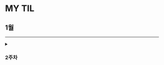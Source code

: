 # MY TIL

## 1월
---

<details>
  <summary><h3> 2주차</h3></summary>
    <details>
      <summary> CUL&GUL </summary>
      
- CLI(Command Line Interface): **명령어**를 통해 사용자와 컴퓨터가 상호 작용하는 방식
- GUL(Graphic User Interface): **그래픽**을 통해 사용자와 컴퓨터가 상호 작용하는 방식
- CLI를 사용해야 하는 가장 큰 이유는 **메모리와 CPU 사용량이 적어** 효율적으로 동작하기 때문이다. ⇒ 컴퓨터가 **개인화**가 되면서 혁신이 일어났다. 개발자라면 시스템을 구축하여 제공할 수 있어야 하며, 이를 위해서 효율성이 필요하다.
    </details>
    <details>
      <summary> CUL 中 (“.”, “..”, touch, mkdir, ls, cd, start, rm (-r), pwd) </summary>
      
1. ‘.’(점)의 역할은 위치를 알려주는 역할이다. 하나는 현재 디렉토리, 둘은 현재의 상위 디렉토리이다.
2. touch: 파일 생성 / mkdir: 새 디렉토리 생성 / ls: 현재 작업 중인 디렉토리 내부의 폴더 혹은 파일 목록을 출력
    1. touch text.txt
    2. mkdir new_dir
    3. ls . or ls ..
3. cd: 현재 작업 중인 디렉토리를 변경(위치 이동) / start: 폴더 혹은 파일을 열기 / rm: 파일 삭제 (디렉토리 삭제는 -r 옵션을 추가 사용) / pwd: 현재 작업 공간 확인(print working dir)
    1. cd new_dir → cd .. ⇒ 제자리
    2. start text.txt
    3. rm text.txt or rm -r new_dir
4. CLI에서 가장 중요한 것: **내가 어디 있는지(경로)** 알아야 한다. 
5. **절대 경로:** Root 디렉토리부터 목적 지점까지 거치는 모든 경로를 전부 작성한 것 / **상대 경로**: 현재 작업하고 있는 디렉토리를 기준으로 계산된 상대적 위치를 작성한 것
    1. 윈도우 바탕 화면의 절대 경로 예시: C:/Users/ssafy/Desktop
    2. 만약 현재 작업하는 있는 디렉토리가 C:/Users 일 때, 윈도우 바탕 화면으로 의 상대 경로는 ssafy/Desktop 이다.
    3. 나를 중심 혹은 컴퓨터를 중심으로 이동할 것인가를 생각하면 된다. 일반적으로 상대 경로를 통해 전달하는데 이는 절대 경로의 경우 보안에 위험이 있을 수 있기 때문이다.
    </details>
    <details>
      <summary> Git이란? </summary>
      
    - Google Docs를 활용한 버전 관리 예시와 유사하다. ⇒ ‘누가 언제 어떻게 왜’ 를 기록하면서 다음 버전은 이전 버전에 대해서 **변경점만을 저장**하고 있다.
- 기존과 다르게 이전 버전에 대해서 추가사항이 어떤 것이 있는지 확인할 수 있으며 최종사항은 따로 저장
- **분산** 버전 관리 시스템
    - 중앙 집중식: 버전은 중앙 서버에 저장되고 중앙 서버에서 파일을 가져와 다시 중앙에 업로드
        - 매니저 입장에서는 개발자 관리에 용이
    - 분산식: 버전을 여러 개의 복제된 저장소에 저장 및 관리
        - 중앙 서버의 장애나 손실에 대비하여 백업과 복구가 용이
        - 개발자들 간에 작업 충돌을 줄일 수 있고 개발 생산성을 향상
        - 인터넷에 연결되지 않은 환경에서도 작업 가능 ⇒ 변경 이력과 코드를 로컬 저장소에 기록하고, 나중에 중앙 서버 동기화
- Git의 역할
    - 코드의 버전(히스토리)를 관리
    - 개발되어 온 과정 파악
    - 이전 버전과의 변경 사항 비교   ⇒ undoing과 연관지을 수 있음
    
    ⇒ 분산 버전 관리 시스템으로 코드의 ‘변경 이력’을 기록하고 ‘협업’을 도와주는 도구
    </details>
    <details>
      <summary> Git의 영역 </summary>

      - Working Directory(W.D)
    - 실제 작업 중인 파일들이 위치하는 영역
        - ad
- Staging Area (개념적으로만 존재)
    - W.D 에서 변경된 파일 중, 다음 버전에 포함시킬 파일들을 선택적으로 추가하거나 제외할 수 있는 **중간 준비 영역**
- Repository
    - **버전(commit)** 이력(history)과 파일들이 영구적으로 저장되는 영역으로 모든 **버전(commit)**과 변경 이력이 기록
        - commit(버전): 변경된 파일들을 저장하는 행위이며, 마치 사진을 찍듯이 기록한다 하여 ‘snapshot’ 이라고도 함
    </details>
    <details>
      <summary> Git의 동작 </summary>
      
      - git init: 로컬 저장소 설정(초기화) → git의 버전 관리를 시작할 디렉토리에서 진행 ⇒ 현재 위치를 directory에서 working directory로 바꿈
- git add: 변경사항이 있는 파일을 staging area에 추가
- git commit: staging area에 있는 파일들을 저장소에 기록 → 해당 시점의 버전을 생성하고 변경 이력을 남기는 것
- git status: staging area 상태 확인
- git config —global [user.email](http://user.email) “메일 주소”, git config —global [user.name](http://user.email) “유저네임”
- — global: 어디서든 입력 가능하며 이를 반복적으로 사용할 시 덮어쓰워짐
- ls -a ⇒ ./../.git/sample ⇒ .git이 Repository이며 Version DB + settings , git_prac는 W.D
- staging area에 한 번이라도 올라가지 않으면 git으로 관리되어지지 않는다. staging area란 commit할 파일들을 선별한 곳이라고 생각할 수 있다.
    </details>
    <details>
      <summary> git init 주의사항 </summary>
      
      - git 로컬 저장소 내에 또 다른 git 로컬 저장소를 만들지 말 것
    - 즉 이미 git 로컬 저장소인 디렉토리 내부 하단에서 git init 명령어를 다시 입력하지 말 것
- git 저장소 안에 git 저장소가 있을 경우 가장 바깥 쪽의 git 저장소가 안쪽의 git 저장소의 변경사항을 추적할 수 없기 때문
- 때문에 boot나 바탕화면이 아닌 C 드라이브 같은 곳에 설정할 것
- git commit —amend⇒ 이전 commit 수정
    </details>

    <details>
      <summary> Vim </summary>

- i: insert mode, 완료한 뒤 :q, :q!, :wq, :wq! 와 같은 명령어로 종료 가능하다.
    </details>

    <details>
      <summary> CUL 中 (remote, push, pull, clone, gitignore)</summary>

- remote: git remote add(명령어) | origin(별칭) | URL(원격 저장소)
- push: git push(명령어) | origin(별칭) | master (branch 이름)
    - commit 이력이 없다면 push 할 수 없다. 이를 클라우드와 같이 파일을 저장만 하는 곳으로 이해하지 X
    - 로컬 → 원격
- pull: git pull | URL(원격 저장소)
    - 원격 저장소에 있던 파일들을 기준으로 로컬 저장소 파일들을 업데이트 시킴
- clone: git clone | URL(원격 저장소)
    - 원격 저장소에 있던 파일들을 로컬 저장소로 다운받음
- gitignore: git 에서 특정 파일이나 디렉토리를 추적하지 않도록 설정하는데 사용되는 텍스트 파일
    - touch .gitignore | [gitignore.io](http://gitignore.io) 사이트 참조
    - 한 번 staging area에 추가되는 순간 gitignore 효과는 사라짐. 따라서 처음 repo를 만들 때, gitignore를 포함하여 설계하는 것이 중요
    </details>

    <details>
      <summary> TIL </summary>

- TIL(Today I Learn): 매일 내가 배운 것을 Markdown으로 정리해서 문서화하는 것
- ‘문서화’ 의 중요성: 신입 개발자에게 요구되는 가장 중요한 덕목이며 이는 나 말고도 이를 보고 이어갈 다른 개발자 입장도 고려되어야 한다. ⇒ 꾸준히 스스로 학습해 성장할 수 있고 문서화를 통해 내 생각을 정리하고 팀에 공유할 수 있는 능력
- 경로마다 README.md 파일이 존재할 수 있다.
    </details>
  
</details>
